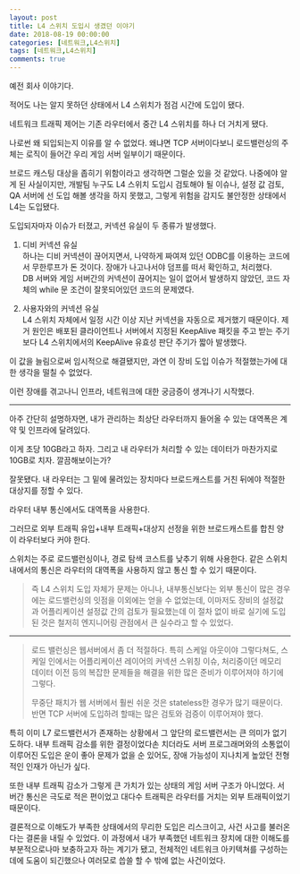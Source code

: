 ```yaml
---
layout: post
title: L4 스위치 도입시 생겼던 이야기
date: 2018-08-19 00:00:00
categories: [네트워크,L4스위치]
tags: [네트워크,L4스위치]
comments: true
---
```


예전 회사 이야기다.

적어도 나는 알지 못하던 상태에서 L4 스위치가 점검 시간에 도입이 됐다.

네트워크 트래픽 제어는 기존 라우터에서 중간 L4 스위치를 하나 더 거치게 됐다.

나로썬 왜 되입되는지 이유를 알 수 없었다. 왜냐면 TCP 서버이다보니 로드밸런싱의 주체는 로직이 들어간 우리 게임 서버 일부이기 때문이다.

브로드 캐스팅 대상을 좁히기 위함이라고 생각하면 그럴순 있을 것 같았다.
나중에야 알게 된 사실이지만, 개발팀 누구도 L4 스위치 도입시 검토해야 될 이슈나, 설정 값 검토, QA 서버에 선 도입 해볼 생각을 하지 못했고, 그렇게 위험을 감지도 불안정한 상태에서 L4는 도입됐다.

도입되자마자 이슈가 터졌고, 커넥션 유실이 두 종류가 발생했다.

1. 디비 커넥션 유실  
하나는 디비 커넥션이 끊어지면서, 나약하게 짜여져 있던 ODBC를 이용하는 코드에서 무한루프가 돈 것이다.
장애가 나고나서야 덤프를 떠서 확인하고, 처리했다.  
DB 서버와 게임 서버간의 커넥션이 끊어지는 일이 없어서 발생하지 않았던, 코드 자체의 while 문 조건이 잘못되어있던 코드의 문제였다.

2. 사용자와의 커넥션 유실  
L4 스위치 자체에서 일정 시간 이상 지난 커넥션을 자동으로 제거했기 때문이다. 제거 원인은 배포된 클라이언트나 서버에서 지정된 KeepAlive 패킷을 주고 받는 주기보다 L4 스위치에서의 KeepAlive 유효성 판단 주기가 짧아 발생했다.

이 값을 늘림으로써 임시적으로 해결됐지만, 과연 이 장비 도입 이슈가 적절했는가에 대한 생각을 떨칠 수 없었다.

이런 장애를 겪고나니 인프라, 네트워크에 대한 궁금증이 생겨나기 시작했다.

---

아주 간단히 설명하자면, 내가 관리하는 최상단 라우터까지 들어올 수 있는 대역폭은 계약 및 인프라에 달려있다.

이게 초당 10GB라고 하자. 그리고 내 라우터가 처리할 수 있는 데이터가 마찬가지로 10GB로 치자.
깔끔해보이는가?

잘못됐다. 내 라우터는 그 밑에 물려있는 장치마다 브로드캐스트를 거친 뒤에야 적절한 대상지를 정할 수 있다.

라우터 내부 통신에서도 대역폭을 사용한다.

그러므로 외부 트래픽 유입+내부 트래픽+대상지 선정을 위한 브로드캐스트를 합친 양이 라우터보다 커야 한다.

스위치는 주로 로드밸런싱이나, 경로 탐색 코스트를 낮추기 위해 사용한다.
같은 스위치 내에서의 통신은 라우터의 대역폭을 사용하지 않고 통신 할 수 있기 때문이다.

>즉 L4 스위치 도입 자체가 문제는 아니나, 내부통신보다는 외부 통신이 많은 경우에는 로드밸런싱의 잇점을 이외에는 얻을 수 없었는데, 이마저도 장비의 설정값과 어플리케이션 설정값 간의 검토가 필요했는데 이 절차 없이 바로 실기에 도입된 것은 철저히 엔지니어링 관점에서 큰 실수라고 할 수 있었다.

---

>로드 밸런싱은 웹서버에서 좀 더 적절하다. 특히 스케일 아웃이야 그렇다쳐도, 스케일 인에서는 어플리케이션 레이어의 커넥션 스위칭 이슈, 처리중이던 메모리 데이터 이전 등의 복잡한 문제들을 해결을 위한 많은 준비가 이루어져야 하기에 그렇다.  
>
>무중단 패치가 웹 서버에서 훨씬 쉬운 것은 stateless한 경우가 많기 때문이다.  
>반면 TCP 서버에 도입하려 할때는 많은 검토와 검증이 이루어져야 했다.

특히 이미 L7 로드밸런서가 존재하는 상황에서 그 앞단의 로드밸런서는 큰 의미가 없기도하다.
내부 트래픽 감소를 위한 결정이었다손 치더라도 서버 프로그래머와의 소통없이 이루어진 도입은 운이 좋아 문제가 없을 순 있어도, 장애 가능성이 지나치게 높았던 전형적인 인재가 아닌가 싶다.

또한 내부 트래픽 감소가 그렇게 큰 가치가 있는 상태의 게임 서버 구조가 아니었다. 서버간 통신은 극도로 적은 편이었고 대다수 트래픽은 라우터를 거치는 외부 트래픽이었기 때문이다.

결론적으로 이해도가 부족한 상태에서의 무리한 도입은 리스크이고, 사건 사고를 불러온다는 결론을 내릴 수 있었다. 이 과정에서 내가 부족했던 네트워크 장치에 대한 이해도를 부분적으로나마 보충하고자 하는 계기가 됐고, 전체적인 네트워크 아키텍쳐를 구성하는 데에 도움이 되긴했으나 여러모로 씁쓸 할 수 밖에 없는 사건이었다.